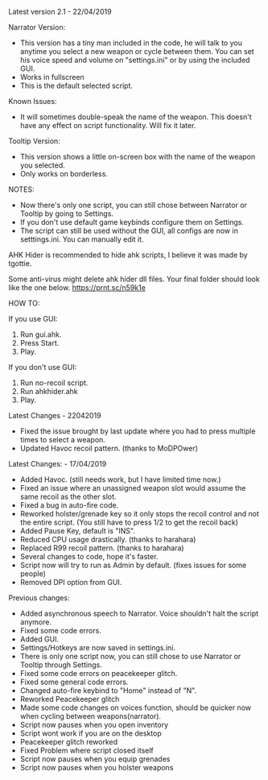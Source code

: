 Latest version 2.1 - 22/04/2019

Narrator Version:
- This version has a tiny man included in the code, he will talk to you anytime you select a new weapon or cycle between them.
You can set his voice speed and volume on "settings.ini" or by using the included GUI.
- Works in fullscreen
- This is the default selected script.

Known Issues:
- It will sometimes double-speak the name of the weapon. This doesn't have any effect on script functionality. Will fix it later.


Tooltip Version:
- This version shows a little on-screen box with the name of the weapon you selected.
- Only works on borderless.



NOTES:
- Now there's only one script, you can still chose between Narrator or Tooltip by going to Settings.
- If you don't use default game keybinds configure them on Settings.
- The script can still be used without the GUI, all configs are now in setttings.ini. You can manually edit it.


AHK Hider is recommended to hide ahk scripts, I believe it was made by tgottie.

Some anti-virus might delete ahk hider dll files.
Your final folder should look like the one below.
https://prnt.sc/n59k1e


HOW TO:

If you use GUI:
1. Run gui.ahk.
2. Press Start.
3. Play.

If you don't use GUI:
1. Run no-recoil script.
2. Run ahkhider.ahk
3. Play.


Latest Changes - 22042019

- Fixed the issue brought by last update where you had to press multiple times to select a weapon.
- Updated Havoc recoil pattern. (thanks to MoDPOwer)

Latest Changes: - 17/04/2019

- Added Havoc. (still needs work, but I have limited time now.)
- Fixed an issue where an unassigned weapon slot would assume the same recoil as the other slot.
- Fixed a bug in auto-fire code.
- Reworked holster/grenade key so it only stops the recoil control and not the entire script. (You still have to press 1/2 to get the recoil back)
- Added Pause Key, default is "INS".
- Reduced CPU usage drastically. (thanks to harahara)
- Replaced R99 recoil pattern. (thanks to harahara)
- Several changes to code, hope it's faster.
- Script now will try to run as Admin by default. (fixes issues for some people)
- Removed DPI option from GUI.



Previous changes:
- Added asynchronous speech to Narrator. Voice shouldn't halt the script anymore.
- Fixed some code errors.
- Added GUI.
- Settings/Hotkeys are now saved in settings.ini.
- There is only one script now, you can still chose to use Narrator or Tooltip through Settings.
- Fixed some code errors on peacekeeper glitch.
- Fixed some general code errors.
- Changed auto-fire keybind to "Home" instead of "N".
- Reworked Peacekeeper glitch
- Made some code changes on voices function, should be quicker now when cycling between weapons(narrator).
- Script now pauses when you open inventory
- Script wont work if you are on the desktop
- Peacekeeper glitch reworked
- Fixed Problem where script closed itself
- Script now pauses when you equip grenades
- Script now pauses when you holster weapons
